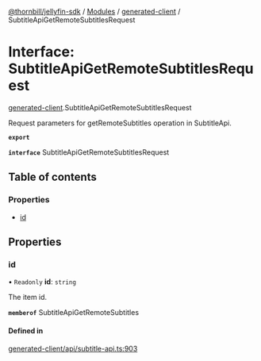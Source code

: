 [@thornbill/jellyfin-sdk](../README.md) / [Modules](../modules.md) / [generated-client](../modules/generated_client.md) / SubtitleApiGetRemoteSubtitlesRequest

# Interface: SubtitleApiGetRemoteSubtitlesRequest

[generated-client](../modules/generated_client.md).SubtitleApiGetRemoteSubtitlesRequest

Request parameters for getRemoteSubtitles operation in SubtitleApi.

**`export`**

**`interface`** SubtitleApiGetRemoteSubtitlesRequest

## Table of contents

### Properties

- [id](generated_client.SubtitleApiGetRemoteSubtitlesRequest.md#id)

## Properties

### id

• `Readonly` **id**: `string`

The item id.

**`memberof`** SubtitleApiGetRemoteSubtitles

#### Defined in

[generated-client/api/subtitle-api.ts:903](https://github.com/thornbill/jellyfin-sdk-typescript/blob/3ae780a/src/generated-client/api/subtitle-api.ts#L903)
